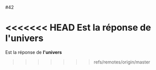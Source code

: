 #42

<<<<<<< HEAD
Est la réponse de __**l'univers**__
=======
Est la réponse de **__l'univers__**
>>>>>>> refs/remotes/origin/master
